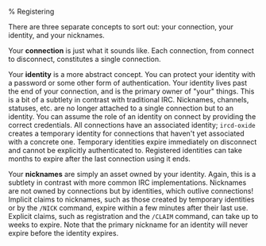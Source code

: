 % Registering

There are three separate concepts to sort out: your connection, your identity,
and your nicknames.

Your **connection** is just what it sounds like. Each connection, from connect
to disconnect, constitutes a single connection.

Your **identity** is a more abstract concept. You can protect your identity
with a password or some other form of authentication. Your identity lives past
the end of your connection, and is the primary owner of "your" things. This is
a bit of a subtlety in contrast with traditional IRC. Nicknames, channels,
statuses, etc. are no longer attached to a single connection but to an
identity.  You can assume the role of an identity on connect by providing the
correct credentials. All connections have an associated identity; `ircd-oxide`
creates a temporary identity for connections that haven't yet associated with a
concrete one. Temporary identities expire immediately on disconnect and cannot
be explicitly authenticated to. Registered identities can take months to expire
after the last connection using it ends.

Your **nicknames** are simply an asset owned by your identity. Again, this is a
subtlety in contrast with more common IRC implementations. Nicknames are not
owned by connections but by identities, which outlive connections! Implicit
claims to nicknames, such as those created by temporary identities or by the
`/NICK` command, expire within a few minutes after their last use. Explicit
claims, such as registration and the `/CLAIM` command, can take up to weeks to
expire. Note that the primary nickname for an identity will never expire before
the identity expires.

